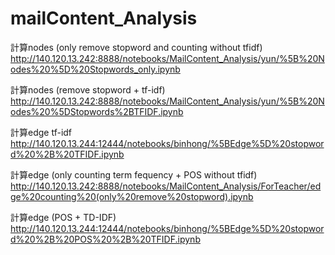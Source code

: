 # mailContent_Analysis

計算nodes (only remove stopword and counting without tfidf)<br>
http://140.120.13.242:8888/notebooks/MailContent_Analysis/yun/%5B%20Nodes%20%5D%20Stopwords_only.ipynb

計算nodes (remove stopword + tf-idf)<br>
http://140.120.13.242:8888/notebooks/MailContent_Analysis/yun/%5B%20Nodes%20%5DStopwords%2BTFIDF.ipynb

計算edge tf-idf<br>
http://140.120.13.244:12444/notebooks/binhong/%5BEdge%5D%20stopword%20%2B%20TFIDF.ipynb

計算edge (only counting term fequency + POS without tfidf)<br>
http://140.120.13.242:8888/notebooks/MailContent_Analysis/ForTeacher/edge%20counting%20(only%20remove%20stopword).ipynb

計算edge (POS + TD-IDF)<br>
http://140.120.13.244:12444/notebooks/binhong/%5BEdge%5D%20stopword%20%2B%20POS%20%2B%20TFIDF.ipynb
